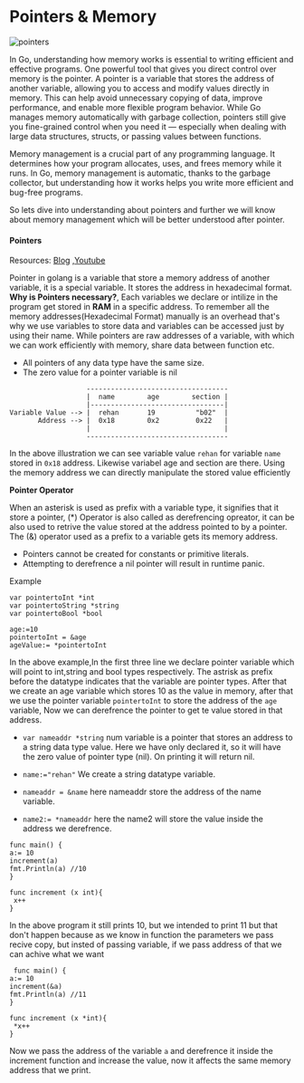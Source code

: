 # Pointers & Memory

![pointers](https://miro.medium.com/v2/resize:fit:1400/0*X8P2-BZ-evA5IZQg)


In Go, understanding how memory works is essential to writing efficient and effective programs. One powerful tool that gives you direct control over memory is the pointer. A pointer is a variable that stores the address of another variable, allowing you to access and modify values directly in memory. This can help avoid unnecessary copying of data, improve performance, and enable more flexible program behavior. While Go manages memory automatically with garbage collection, pointers still give you fine-grained control when you need it — especially when dealing with large data structures, structs, or passing values between functions.

Memory management is a crucial part of any programming language. It determines how your program allocates, uses, and frees memory while it runs. In Go, memory management is automatic, thanks to the garbage collector, but understanding how it works helps you write more efficient and bug-free programs.

So lets dive into understanding about pointers and further we will know about memory management which will be better understood after pointer.

#### Pointers

Resources: [Blog](https://www.geeksforgeeks.org/go-language/pointers-in-golang/) ,[Youtube](https://www.youtube.com/watch?v=eE9YrqQySOY&list=PLq3etM-zISamTauFTO5-G5dqBN07ckzTk&index=40)
 
Pointer in golang is a variable that store a memory address of another variable, it is a special variable. It stores the address in hexadecimal format. **Why is Pointers necessary?**, Each variables we declare or intilize in the program get stored in **RAM** in a specific address. To remember all the memory addresses(Hexadecimal Format) manually is an overhead that's why we use variables to store data and variables can be accessed just by using their name. While pointers are raw addresses of a variable, with which we can work efficiently with memory, share data between function etc.

- All pointers of any data type have the same size.
- The zero value for a pointer variable is nil

```
                   -----------------------------------
                   |  name        age        section |
                   |---------------------------------|
Variable Value --> |  rehan       19          "b02"  | 
       Address --> |  0x18        0x2         0x22   |
                   |                                 |
                   -----------------------------------
```

In the above illustration we can see variable value `rehan` for variable `name` stored in `0x18` address. Likewise variabel age and section are there. Using the memory address we can directly manipulate the stored value efficiently

**Pointer Operator**

When an asterisk is used as prefix with a variable type, it signifies that it store a pointer, (*) Operator is also called as derefrencing opreator, it can be also used to retrive the value stored at the address pointed to by a pointer. The (&) operator used as a prefix to a variable gets its memory address.

- Pointers cannot be created for constants or primitive literals.
- Attempting to derefrence a nil pointer will result in runtime panic.

Example
```
var pointertoInt *int
var pointertoString *string
var pointertoBool *bool

age:=10
pointertoInt = &age
ageValue:= *pointertoInt
```

In the above example,In the first three line we declare pointer variable which will point to int,string and bool types respectively. The astrisk as prefix before the datatype indicates that the variable are pointer types. After that we create an age variable which stores 10 as the value in memory, after that we use the pointer variable `pointertoInt` to store the address of the `age` variable, Now we can derefrence the pointer to get te value stored in that address.


- `var nameaddr *string`  num variable is a pointer that stores an address to a string data type value. Here we have only declared it, so it will have the zero value of pointer type (nil). On printing it will return nil.

- `name:="rehan"` We create a string datatype variable.

- `nameaddr = &name` here nameaddr store the address of the name variable.

- `name2:= *nameaddr` here the name2 will store the value inside the address we derefrence. 

 ```
 func main() {
a:= 10
increment(a)
fmt.Println(a) //10
 }

 func increment (x int){
  x++
 }
 ```
 In the above program it still prints 10, but we intended to print 11 but that don't happen because as we know in function the parameters we pass recive copy, but insted of passing variable, if we pass address of that we can achive what we want

 ```
  func main() {
a:= 10
increment(&a)
fmt.Println(a) //11
 }

 func increment (x *int){
  *x++
 }
 ```
 Now we pass the address of the variable `a` and derefrence it inside the increment function and increase the value, now it affects the same memory address that we print.